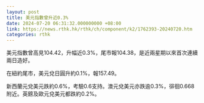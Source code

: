 ```yaml
---
layout: post
title: 美元指數曾升近0.3%
date: 2024-07-20 06:31:32.000000000 +08:00
link: https://news.rthk.hk/rthk/ch/component/k2/1762393-20240720.htm
categories: rthk
---
```


美元指數曾高見104.42，升幅近0.3%，尾市報104.38，是近兩星期以來首次連續兩日造好。

在紐約尾市，美元兌日圓升約0.1%，報157.49。

新西蘭元兌美元跌約0.6%，考驗0.6支持。澳元兌美元亦跌逾0.3%，徘徊0.668附近。英鎊及歐元兌美元都跌約0.2%。
